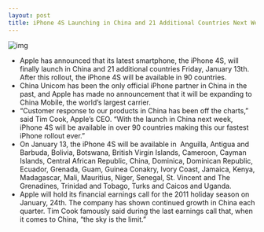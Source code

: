 ```yaml
---
layout: post
title: iPhone 4S Launching in China and 21 Additional Countries Next Week
---
```

![img](http://media.idownloadblog.com/wp-content/uploads/2012/01/asian-apple-store-e1325693319353.jpg)
* Apple has announced that its latest smartphone, the iPhone 4S, will finally launch in China and 21 additional countries Friday, January 13th. After this rollout, the iPhone 4S will be available in 90 countries.
* China Unicom has been the only official iPhone partner in China in the past, and Apple has made no announcement that it will be expanding to China Mobile, the world’s largest carrier.
* “Customer response to our products in China has been off the charts,” said Tim Cook, Apple’s CEO. “With the launch in China next week, iPhone 4S will be available in over 90 countries making this our fastest iPhone rollout ever.”
* On January 13, the iPhone 4S will be available in  Anguilla, Antigua and Barbuda, Bolivia, Botswana, British Virgin Islands, Cameroon, Cayman Islands, Central African Republic, China, Dominica, Dominican Republic, Ecuador, Grenada, Guam, Guinea Conakry, Ivory Coast, Jamaica, Kenya, Madagascar, Mali, Mauritius, Niger, Senegal, St. Vincent and The Grenadines, Trinidad and Tobago, Turks and Caicos and Uganda.
* Apple will hold its financial earnings call for the 2011 holiday season on January, 24th. The company has shown continued growth in China each quarter. Tim Cook famously said during the last earnings call that, when it comes to China, “the sky is the limit.”

